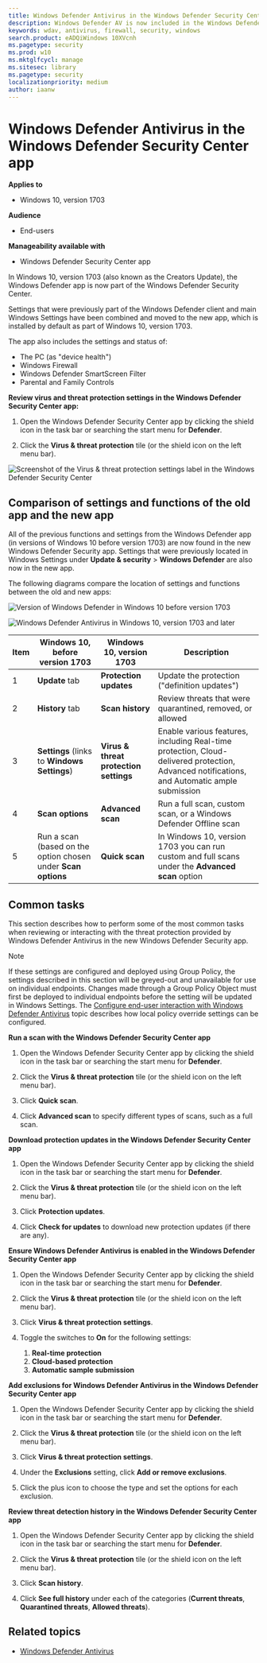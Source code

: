 ```yaml
---
title: Windows Defender Antivirus in the Windows Defender Security Center app
description: Windows Defender AV is now included in the Windows Defender Security Center app
keywords: wdav, antivirus, firewall, security, windows
search.product: eADQiWindows 10XVcnh
ms.pagetype: security
ms.prod: w10
ms.mktglfcycl: manage
ms.sitesec: library
ms.pagetype: security
localizationpriority: medium
author: iaanw
---
```






# Windows Defender Antivirus in the Windows Defender Security Center app

**Applies to**

- Windows 10, version 1703

**Audience**

- End-users

**Manageability available with**

- Windows Defender Security Center app  


In Windows 10, version 1703 (also known as the Creators Update), the Windows Defender app is now part of the Windows Defender Security Center.

Settings that were previously part of the Windows Defender client and main Windows Settings have been combined and moved to the new app, which is installed by default as part of Windows 10, version 1703.

The app also includes the settings and status of:

- The PC (as "device health")
- Windows Firewall
- Windows Defender SmartScreen Filter
- Parental and Family Controls

**Review virus and threat protection settings in the Windows Defender Security Center app:**

1. Open the Windows Defender Security Center app by clicking the shield icon in the task bar or searching the start menu for **Defender**.

2. Click the **Virus & threat protection** tile (or the shield icon on the left menu bar).

![Screenshot of the Virus & threat protection settings label in the Windows Defender Security Center](images/defender/wdav-protection-settings-wdsc.png)
    
## Comparison of settings and functions of the old app and the new app

All of the previous functions and settings from the Windows Defender app (in versions of Windows 10 before version 1703) are now found in the new Windows Defender Security app. Settings that were previously located in Windows Settings under **Update & security** > **Windows Defender** are also now in the new app. 

The following diagrams compare the location of settings and functions between the old and new apps:

![Version of Windows Defender in Windows 10 before version 1703](images/defender/wdav-windows-defender-app-old.png)

![Windows Defender Antivirus in Windows 10, version 1703 and later](images/defender/wdav-wdsc.png)

Item | Windows 10, before version 1703 | Windows 10, version 1703 | Description
---|---|---|---
1 | **Update** tab | **Protection updates** | Update the protection ("definition updates")
2 | **History** tab | **Scan history** | Review threats that were quarantined, removed, or allowed
3 | **Settings** (links to **Windows Settings**) | **Virus & threat protection settings** | Enable various features, including Real-time protection, Cloud-delivered protection, Advanced notifications, and Automatic ample submission
4 | **Scan options** | **Advanced scan** | Run a full scan, custom scan, or a Windows Defender Offline scan
5 | Run a scan (based on the option chosen under **Scan options** | **Quick scan** | In Windows 10, version 1703 you can run custom and full scans under the **Advanced scan** option


## Common tasks

This section describes how to perform some of the most common tasks when reviewing or interacting with the threat protection provided by Windows Defender Antivirus in the new Windows Defender Security app.

> [!NOTE]
> If these settings are configured and deployed using Group Policy, the settings described in this section will be greyed-out and unavailable for use on individual endpoints. Changes made through a Group Policy Object must first be deployed to individual endpoints before the setting will be updated in Windows Settings. The [Configure end-user interaction with Windows Defender Antivirus](configure-end-user-interaction-windows-defender-antivirus.md) topic describes how local policy override settings can be configured.

**Run a scan with the Windows Defender Security Center app**
1. Open the Windows Defender Security Center app by clicking the shield icon in the task bar or searching the start menu for **Defender**.

2. Click the **Virus & threat protection** tile (or the shield icon on the left menu bar).

3. Click **Quick scan**.

4. Click **Advanced scan** to specify different types of scans, such as a full scan.


**Download protection updates in the Windows Defender Security Center app**
1. Open the Windows Defender Security Center app by clicking the shield icon in the task bar or searching the start menu for **Defender**.

2. Click the **Virus & threat protection** tile (or the shield icon on the left menu bar).

3. Click **Protection updates**.

4. Click **Check for updates** to download new protection updates (if there are any).



**Ensure Windows Defender Antivirus is enabled in the Windows Defender Security Center app**

1. Open the Windows Defender Security Center app by clicking the shield icon in the task bar or searching the start menu for **Defender**.

2. Click the **Virus & threat protection** tile (or the shield icon on the left menu bar).

3. Click **Virus & threat protection settings**.

4. Toggle the switches to **On** for the following settings:
    1.  **Real-time protection**
    2.  **Cloud-based protection**
    3.  **Automatic sample submission**





**Add exclusions for Windows Defender Antivirus in the Windows Defender Security Center app**
1. Open the Windows Defender Security Center app by clicking the shield icon in the task bar or searching the start menu for **Defender**.

2. Click the **Virus & threat protection** tile (or the shield icon on the left menu bar).

3. Click **Virus & threat protection settings**.

4. Under the **Exclusions** setting, click **Add or remove exclusions**. 

5. Click the plus icon to choose the type and set the options for each exclusion. 


**Review threat detection history in the Windows Defender Security Center app**
1. Open the Windows Defender Security Center app by clicking the shield icon in the task bar or searching the start menu for **Defender**.

2. Click the **Virus & threat protection** tile (or the shield icon on the left menu bar).

3. Click **Scan history**.

4. Click **See full history** under each of the categories (**Current threats**, **Quarantined threats**, **Allowed threats**).




## Related topics

- [Windows Defender Antivirus](windows-defender-antivirus-in-windows-10.md)


